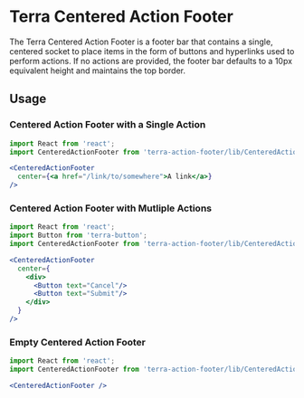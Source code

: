 # Terra Centered Action Footer

The Terra Centered Action Footer is a footer bar that contains a single, centered socket to place items in the form of buttons and hyperlinks used to perform actions. If no actions are provided, the footer bar defaults to a 10px equivalent height and maintains the top border.

## Usage

### Centered Action Footer with a Single Action
```jsx
import React from 'react';
import CenteredActionFooter from 'terra-action-footer/lib/CenteredActionFooter';

<CenteredActionFooter
  center={<a href="/link/to/somewhere">A link</a>}
/>
```

### Centered Action Footer with Mutliple Actions
```jsx
import React from 'react';
import Button from 'terra-button';
import CenteredActionFooter from 'terra-action-footer/lib/CenteredActionFooter';

<CenteredActionFooter
  center={
    <div>
      <Button text="Cancel"/>
      <Button text="Submit"/>
    </div>
  }
/>
```

### Empty Centered Action Footer
```jsx
import React from 'react';
import CenteredActionFooter from 'terra-action-footer/lib/CenteredActionFooter';

<CenteredActionFooter />
```

